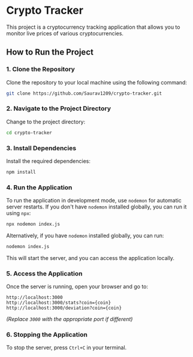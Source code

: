 
# Crypto Tracker

This project is a cryptocurrency tracking application that allows you to monitor live prices of various cryptocurrencies.

## How to Run the Project

### 1. Clone the Repository
Clone the repository to your local machine using the following command:
```bash
git clone https://github.com/Saurav1209/crypto-tracker.git
```

### 2. Navigate to the Project Directory
Change to the project directory:
```bash
cd crypto-tracker
```

### 3. Install Dependencies
Install the required dependencies:
```bash
npm install
```

### 4. Run the Application
To run the application in development mode, use `nodemon` for automatic server restarts. If you don't have `nodemon` installed globally, you can run it using `npx`:
```bash
npx nodemon index.js
```

Alternatively, if you have `nodemon` installed globally, you can run:
```bash
nodemon index.js
```

This will start the server, and you can access the application locally.

### 5. Access the Application
Once the server is running, open your browser and go to:
```
http://localhost:3000
http://localhost:3000/stats?coin={coin}
http://localhost:3000/deviation?coin={coin}
```
*(Replace `3000` with the appropriate port if different)*

### 6. Stopping the Application
To stop the server, press `Ctrl+C` in your terminal.
